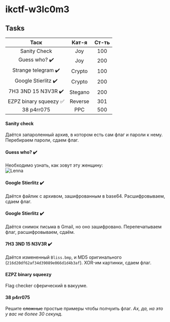 # ikctf-w3lc0m3

## Tasks

|         Таск        |  Кат-я  | Ст-ть |
|:-------------------:|:-------:|:-----:|
| Sanity Check        |     Joy |   100 |
| Guess who?  :heavy_check_mark:  |     Joy |   200 |
| Strange telegram :heavy_check_mark:  |  Crypto |   100 |
| Google Stierlitz :heavy_check_mark:  |  Crypto |   200 |
| 7H3 3ND 15 N3V3R  :heavy_check_mark: | Stegano |   200 |
| EZPZ binary squeezy :white_check_mark: | Reverse |   301 |
| 38 p4rr075          |     PPC |   500 |

#### Sanity check
Даётся запароленный архив, в котором есть сам флаг и пароли к нему. Перебираем пароли, сдаем флаг.
#### Guess who? :heavy_check_mark:
Необходимо узнать, как зовут эту женщину:<br>
![Lenna](https://upload.wikimedia.org/wikipedia/ru/thumb/2/24/Lenna.png/220px-Lenna.png)
#### Google Stierlitz :heavy_check_mark:
Даётся файлик с архивом, зашифрованным в base64. Расшифровываем, сдаем флаг.
#### Google Stierlitz :heavy_check_mark:
Даётся снимок письма в Gmail, но оно зашифровано. Перепечатываем флаг, расшифровываем, сдаём.
#### 7H3 3ND 15 N3V3R :heavy_check_mark:
Даётся измененный `Bliss.bmp`, и MD5 оригинального (`216d20df62af34d39089e066d1d4b3af`). XOR-им картинки, сдаем флаг.
#### EZPZ binary squeezy
Flag checker сферический в вакууме.
#### 38 p4rr075
Решите ~~сложные~~ простые примеры чтобы полчуить флаг. *Ах, да, на это у вас не более 30 секунд.*
